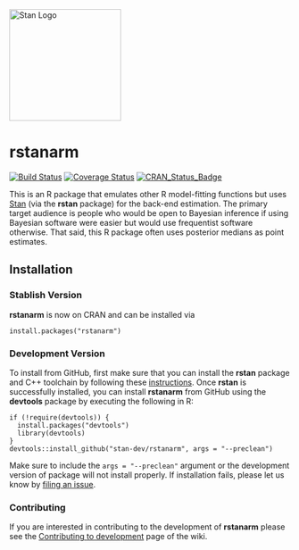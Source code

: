 <a href="http://mc-stan.org">
<img src="https://raw.githubusercontent.com/stan-dev/logos/master/logo.png" width=200 alt="Stan Logo"/>
</a>

# rstanarm

[![Build Status](https://travis-ci.org/stan-dev/rstanarm.svg?branch=master)](https://travis-ci.org/stan-dev/rstanarm) 
[![Coverage Status](https://codecov.io/github/stan-dev/rstanarm/coverage.svg?branch=master)](https://codecov.io/github/stan-dev/rstanarm?branch=master) 
[![CRAN\_Status\_Badge](http://www.r-pkg.org/badges/version/rstanarm)](http://cran.r-project.org/package=rstanarm)

This is an R package that emulates other R model-fitting functions but uses [Stan](http://mc-stan.org) (via the **rstan** package) 
for the back-end estimation. The primary target audience is people who would be open to Bayesian inference if using Bayesian 
software were easier but would use frequentist software otherwise. That said, this R package often uses posterior medians as 
point estimates.

## Installation

### Stablish Version

**rstanarm** is now on CRAN and can be installed via
```{r}
install.packages("rstanarm")
```

### Development Version
To install from GitHub, first make sure that you can install the **rstan** package and C++ toolchain by following these [instructions](https://github.com/stan-dev/rstan/wiki/RStan-Getting-Started). Once **rstan** is successfully installed, you can 
install **rstanarm** from GitHub using the **devtools** package by executing the following in R:

```{r}
if (!require(devtools)) {
  install.packages("devtools")
  library(devtools)
}
devtools::install_github("stan-dev/rstanarm", args = "--preclean")
```

Make sure to include the `args = "--preclean"` argument or the development version of package will not install properly. If installation fails, please let us know by [filing an issue](https://github.com/stan-dev/rstanarm/issues).

### Contributing 

If you are interested in contributing to the development of **rstanarm** please see the [Contributing to development](https://github.com/stan-dev/rstanarm/wiki/Contributing-to-development) page of the wiki.
